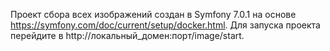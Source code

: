 Проект сбора всех изображений создан в Symfony 7.0.1 на основе https://symfony.com/doc/current/setup/docker.html. 
Для запуска проекта перейдите в http://локальный_домен:порт/image/start.

